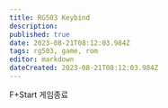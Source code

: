 ```yaml
---
title: RG503 Keybind
description: 
published: true
date: 2023-08-21T08:12:03.984Z
tags: rg503, game, rom
editor: markdown
dateCreated: 2023-08-21T08:12:03.984Z
---
```


F+Start 게임종료
